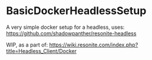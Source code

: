 # BasicDockerHeadlessSetup
A very simple docker setup for a headless, uses: https://github.com/shadowpanther/resonite-headless

WIP, as a part of: https://wiki.resonite.com/index.php?title=Headless_Client/Docker
